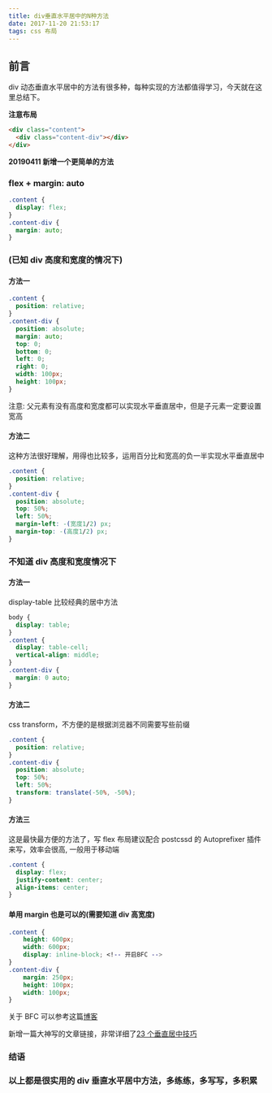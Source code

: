 ```yaml
---
title: div垂直水平居中的N种方法
date: 2017-11-20 21:53:17
tags: css 布局
---
```


## 前言

div 动态垂直水平居中的方法有很多种，每种实现的方法都值得学习，今天就在这里总结下。

<!--more-->

**注意布局**

```html
<div class="content">
  <div class="content-div"></div>
</div>
```

**20190411 新增一个更简单的方法**

### flex + margin: auto

```css
.content {
  display: flex;
}
.content-div {
  margin: auto;
}
```

### (已知 div 高度和宽度的情况下)

#### 方法一

```css
.content {
  position: relative;
}
.content-div {
  position: absolute;
  margin: auto;
  top: 0;
  bottom: 0;
  left: 0;
  right: 0;
  width: 100px;
  height: 100px;
}
```

注意: 父元素有没有高度和宽度都可以实现水平垂直居中，但是子元素一定要设置宽高

#### 方法二

这种方法很好理解，用得也比较多，运用百分比和宽高的负一半实现水平垂直居中

```css
.content {
  position: relative;
}
.content-div {
  position: absolute;
  top: 50%;
  left: 50%;
  margin-left: -(宽度1/2) px;
  margin-top: -(高度1/2) px;
}
```

### 不知道 div 高度和宽度情况下

#### 方法一

display-table 比较经典的居中方法

```css
body {
  display: table;
}
.content {
  display: table-cell;
  vertical-align: middle;
}
.content-div {
  margin: 0 auto;
}
```

#### 方法二

css transform，不方便的是根据浏览器不同需要写些前缀

```css
.content {
  position: relative;
}
.content-div {
  position: absolute;
  top: 50%;
  left: 50%;
  transform: translate(-50%, -50%);
}
```

#### 方法三

这是最快最方便的方法了，写 flex 布局建议配合 postcssd 的 Autoprefixer 插件来写，效率会很高,
一般用于移动端

```css
.content {
  display: flex;
  justify-content: center;
  align-items: center;
}
```

#### 单用 margin 也是可以的(需要知道 div 高宽度)

```css
.content {
    height: 600px;
    width: 600px;
    display: inline-block; <!-- 开启BFC -->
}
.content-div {
    margin: 250px;
    height: 100px;
    width: 100px;
}
```

关于 BFC 可以参考这篇[博客](https://www.w3cplus.com/css/understanding-block-formatting-contexts-in-css.html)

新增一篇大神写的文章链接，非常详细了[23 个垂直居中技巧](http://csscoke.com/2018/08/21/css-vertical-align/)

### 结语

### 以上都是很实用的 div 垂直水平居中方法，多练练，多写写，多积累

